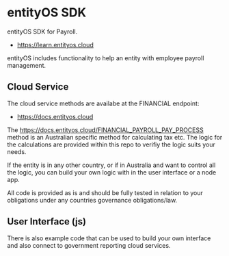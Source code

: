 # entityOS SDK

entityOS SDK for Payroll.

- https://learn.entityos.cloud

entityOS includes functionality to help an entity with employee payroll management.

## Cloud Service

The cloud service methods are availabe at the FINANCIAL endpoint:
- https://docs.entityos.cloud

The https://docs.entityos.cloud/FINANCIAL_PAYROLL_PAY_PROCESS method is an Australian specific method for calculating tax etc.  The logic for the calculations are provided within this repo to verifiy the logic suits your needs.

If the entity is in any other country, or if in Australia and want to control all the logic, you can build your own logic with in the user interface or a node app.

All code is provided as is and should be fully tested in relation to your obligations under any countries governance obligations/law.

## User Interface (js)

There is also example code that can be used to build your own interface and also connect to government reporting cloud services.








